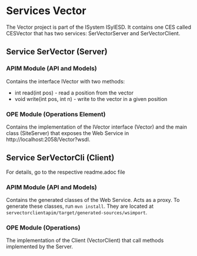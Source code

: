 # Services Vector

The Vector project is part of the ISystem ISyIESD. It contains one CES called CESVector that has two services: SerVectorServer and SerVectorClient.

## Service SerVector (Server)

### APIM Module (API and Models)

Contains the interface IVector with two methods:

* int read(int pos) - read a position from the vector
* void write(int pos, int n) - write to the vector in a given position

### OPE Module (Operations Element)

Contains the implementation of the IVector interface (Vector) and the main class (SiteServer) that exposes the Web Service in http://localhost:2058/Vector?wsdl.


## Service SerVectorCli (Client)

For details, go to the respective readme.adoc file


### APIM Module (API and Models)

Contains the generated classes of the Web Service. Acts as a proxy. To generate these classes, run `mvn install`. They are located at `servectorclientapim/target/generated-sources/wsimport`.

### OPE Module (Operations)

The implementation of the Client (VectorClient) that call methods implemented by the Server.
